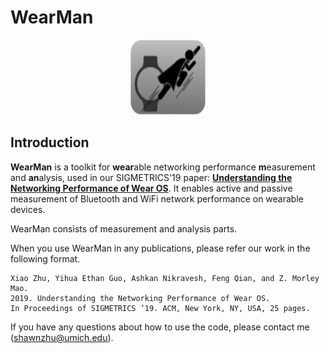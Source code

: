# WearMan

<div align="center">
  <img src="measurement/wear/src/main/res/mipmap-mdpi/wearman.png" width="120" height="120">
</div>

## Introduction
<b>WearMan</b> is a toolkit for <b>wear</b>able networking performance <b>m</b>easurement and <b>an</b>alysis, used in our SIGMETRICS'19 paper: [**Understanding the Networking Performance of Wear OS**](). It enables active and passive measurement of Bluetooth and WiFi network performance on wearable devices. 

WearMan consists of measurement and analysis parts.  

When you use WearMan in any publications, please refer our work in the following format.
```
Xiao Zhu, Yihua Ethan Guo, Ashkan Nikravesh, Feng Qian, and Z. Morley Mao. 
2019. Understanding the Networking Performance of Wear OS. 
In Proceedings of SIGMETRICS ’19. ACM, New York, NY, USA, 25 pages. 
```

If you have any questions about how to use the code, please contact me (shawnzhu@umich.edu).